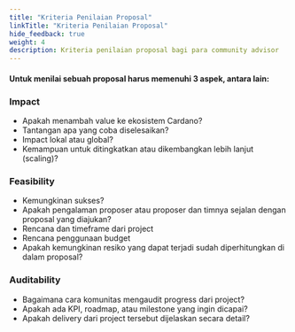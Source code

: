 ```yaml
---
title: "Kriteria Penilaian Proposal"
linkTitle: "Kriteria Penilaian Proposal"
hide_feedback: true
weight: 4
description: Kriteria penilaian proposal bagi para community advisor
---
```


#### Untuk menilai sebuah proposal harus memenuhi 3 aspek, antara lain:

### **Impact**
* Apakah menambah value ke ekosistem Cardano?
* Tantangan apa yang coba diselesaikan?
* Impact lokal atau global?
* Kemampuan untuk ditingkatkan atau dikembangkan lebih lanjut (scaling)?

### **Feasibility**
* Kemungkinan sukses?
* Apakah pengalaman proposer atau proposer dan timnya sejalan dengan proposal yang diajukan?
* Rencana dan timeframe dari project
* Rencana penggunaan budget
* Apakah kemungkinan resiko yang dapat terjadi sudah diperhitungkan di dalam proposal?

### **Auditability**
* Bagaimana cara komunitas mengaudit progress dari project?
* Apakah ada KPI, roadmap, atau milestone yang ingin dicapai?
* Apakah delivery dari project tersebut dijelaskan secara detail?